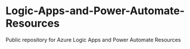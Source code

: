 # Logic-Apps-and-Power-Automate-Resources
Public repository for Azure Logic Apps and Power Automate Resources
